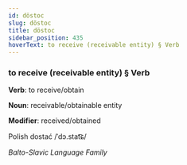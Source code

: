 ```yaml
---
id: döstoc
slug: döstoc
title: döstoc
sidebar_position: 435
hoverText: to receive (receivable entity) § Verb
---
```


### to receive (receivable entity) § Verb

**Verb**: to receive/obtain

**Noun**: receivable/obtainable entity

**Modifier**: received/obtained

Polish dostać /ˈdɔ.stat͡ɕ/

*Balto-Slavic Language Family*